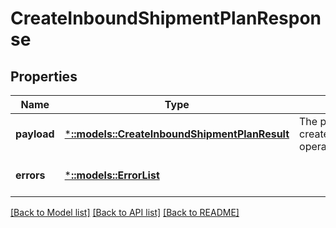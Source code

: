 # CreateInboundShipmentPlanResponse

## Properties
Name | Type | Description | Notes
------------ | ------------- | ------------- | -------------
**payload** | [***::models::CreateInboundShipmentPlanResult**](CreateInboundShipmentPlanResult.md) | The payload for the createInboundShipmentPlan operation. | [optional] [default to null]
**errors** | [***::models::ErrorList**](ErrorList.md) |  | [optional] [default to null]

[[Back to Model list]](../README.md#documentation-for-models) [[Back to API list]](../README.md#documentation-for-api-endpoints) [[Back to README]](../README.md)


